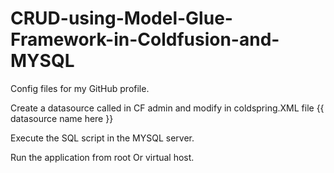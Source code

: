 # CRUD-using-Model-Glue-Framework-in-Coldfusion-and-MYSQL
Config files for my GitHub profile.

Create a datasource called in CF admin and modify in coldspring.XML file <entry key="dsn"><value>{{ datasource name here }}</value></entry>

Execute the SQL script in the MYSQL server.

Run the application from root Or virtual host. 
